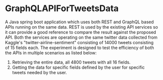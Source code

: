# GraphQLAPIForTweetsData
A Java spring boot application which uses both REST and GraphQL based APIs running on the same data. REST is used by the existing API services so it can provide a good reference to compare the result against the proposed API. Both the services are operating on the same twitter data collected from Kaggle's "twitter-airline-sentiment" consisting of 14000 tweets consisting of 15 fields each. The experiment is designed to test the efficiency of both the APIs in multiple scenarios as listed below:
1. Retrieving the entire data, all 4800 tweets with all 16 fields.
2. Getting the data for specific fields defined by the user for specific tweets needed by the user.
